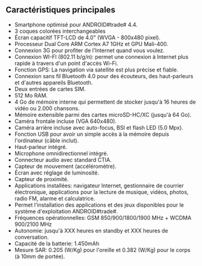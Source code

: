 ## Caractéristiques principales

* Smartphone optimisé pour ANDROID#trade# 4.4.
* 3 coques colorées interchangeables
* Écran capacitif TFT-LCD de 4.0" (WVGA - 800x480 pixel).
* Processeur Dual Core ARM Cortex A7 1GHz et GPU Mali-400.
* Connexion 3G pour profiter de l'Internet quand vous voulez.
* Connexion WI-FI (802.11 b/g/n): permet une connexion à Internet plus rapide à travers d'un point d'accès Wi-Fi.
* Fonction GPS: La navigation via satellite est plus précise et fiable.
* Connexion sans fil Bluetooth 4.0 pour des écouteurs, des haut-parleurs et d'autres appareils Bluetooth.
* Deux entrées de cartes SIM.
* 512 Mo RAM.
* 4 Go de mémoire interne qui permettent de stocker jusqu'à 16 heures de vidéo ou 2.000 chansons.
* Mémoire extensible parmi des cartes microSD-HC/XC (jusqu'à 64 Go).
* Caméra frontale incluse (VGA 640x480).
* Caméra arrière incluse avec auto-focus, BSI et flash LED (5.0 Mpx).
* Fonction USB pour avoir un simple accès à la mémoire depuis l'ordinateur (câble inclut).
* Haut-parleur intégré.
* Microphone omnidirectionnel intégré.
* Connecteur audio avec standard CTIA.
* Capteur de mouvement (accéléromètre).
* Écran avec réglage de luminosité.
* Capteur de proximité.
* Applications installées: navigateur Internet, gestionnaire de courrier électronique, applications pour la lecture de musique, vidéos, photos, radio FM, alarme et calculatrice.
* Permet l'installation des applications et des jeux disponibles pour le système d'exploitation ANDROID#trade#.
* Fréquences opérationnelles: GSM 850/900/1800/1900 MHz + WCDMA 900/2100 MHz
* Autonomie: jusqu'à XXX heures en standby et XXX heures de conversation.
*	Capacité de la batterie: 1.450mAh
* Mesure SAR: 0.205 (W/Kg) pour l'oreille et 0.382 (W/Kg) pour le corps (à 10mm de portée).
